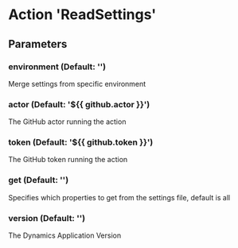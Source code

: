 # Action 'ReadSettings' 
## Parameters 
### environment (Default: '') 
 Merge settings from specific environment 

### actor (Default: '${{ github.actor }}') 
 The GitHub actor running the action 

### token (Default: '${{ github.token }}') 
 The GitHub token running the action 

### get (Default: '') 
 Specifies which properties to get from the settings file, default is all 

### version (Default: '') 
 The Dynamics Application Version 


